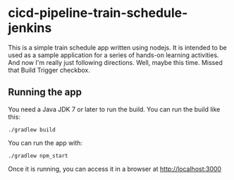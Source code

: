 # cicd-pipeline-train-schedule-jenkins

This is a simple train schedule app written using nodejs. It is intended to be used as a sample application for a series of hands-on learning activities. And now I'm really just following directions. Well, maybe this time. Missed that Build Trigger checkbox.

## Running the app

You need a Java JDK 7 or later to run the build. You can run the build like this:

    ./gradlew build

You can run the app with:

    ./gradlew npm_start

Once it is running, you can access it in a browser at [http://localhost:3000](http://localhost:3000)
